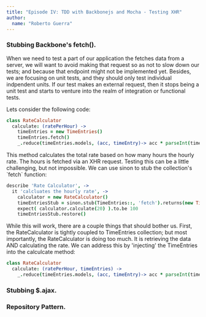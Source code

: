 ```yaml
---
title: "Episode IV: TDD with Backbonejs and Mocha - Testing XHR"
author:
  name: "Roberto Guerra"
---
```


<p class="content">
<h3>Stubbing Backbone's fetch().</h3>
When we need to test a part of our application the fetches data
from a server, we will want to avoid making that request so as 
not to slow down our tests; and because that endpoint might not
be implemented yet. Besides, we are focusing on unit tests, and they
should only test individual indpendent units. If our test makes an external
request, then it stops being a unit test and starts to venture into
the realm of integration or functional tests.

<p>
Lets consider the following code:
</p>

</p>

```coffeescript
class RateCalculator
  calculate: (ratePerHour) ->
    timeEntries = new TimeEntries()
    timeEntries.fetch()
    _.reduce(timeEntries.models, (acc, timeEntry)-> acc * parseInt(timeEntry.hrs, 10), 20)
```
<p class="content">
This method calculates the total rate based on how many hours the hourly rate. The hours is fetched via
an XHR request. Testing this can be a little challenging, but not impossible. We can use sinon to stub
the collection's `fetch` function:
</p>

```coffeescript
describe 'Rate Calculator', ->
  it 'calcluates the hourly rate', ->
    calculator = new RateCalculator()
    timeEntriesStub = sinon.stub(TimeEntries::, 'fetch').returns(new TimeEntries([{hrs: 2}, {hrs: 3}]))
    expect( calculator.calculate(20) ).to.be 100
    timeEntriesStub.restore()
```

<p class="content">
While this will work, there are a couple things that should bother us. First, the RateCalculator
is tightly coupled to TimeEntries collection; but most importantly, the RateCalculator is doing too much.
It is retrieving the data AND calculating the rate. We can address this by 'injecting' the TimeEntries
into the calculcate method:
</p>

```coffeescript
class RateCalculator
  calculate: (ratePerHour, timeEntries) ->
    _.reduce(timeEntries.models, (acc, timeEntry)-> acc * parseInt(timeEntry.hrs, 10), 20)
```

<h3>Stubbing $.ajax.</h3>

<h3>Repository Pattern.</h3>


